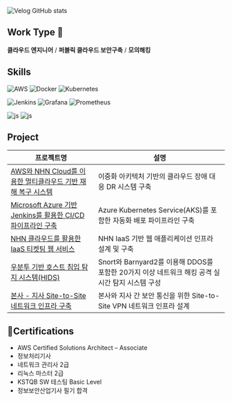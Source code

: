 ![Velog GitHub stats](https://velog-github-badge.vercel.app/badge/hackk?theme=dark&posts=4)

## Work Type 👋
**클라우드 엔지니어** / **퍼블릭 클라우드 보안구축** / **모의해킹**


## Skills
![AWS](https://img.shields.io/badge/AWS-%23FF9900.svg?style=for-the-badge&logo=amazon-aws&logoColor=white)
![Docker](https://img.shields.io/badge/docker-%230db7ed.svg?style=for-the-badge&logo=docker&logoColor=white)
![Kubernetes](https://img.shields.io/badge/kubernetes-%23326ce5.svg?style=for-the-badge&logo=kubernetes&logoColor=white)

![Jenkins](https://img.shields.io/badge/jenkins-%232C5263.svg?style=for-the-badge&logo=jenkins&logoColor=white)
![Grafana](https://img.shields.io/badge/grafana-%23F46800.svg?style=for-the-badge&logo=grafana&logoColor=white)
![Prometheus](https://img.shields.io/badge/Prometheus-E6522C?style=for-the-badge&logo=Prometheus&logoColor=white)

![js](https://img.shields.io/badge/Ubuntu-E95420?style=for-the-badge&logo=ubuntu&logoColor=white)
![js](https://img.shields.io/badge/Kali_Linux-557C94?style=for-the-badge&logo=kali-linux&logoColor=white)

## Project
| 프로젝트명 | 설명 |
|------------|------|
| [AWS와 NHN Cloud를 이용한 멀티클라우드 기반 재해 복구 시스템](https://github.com/visionn7111/MultiCloud-Failover-web) | 이중화 아키텍처 기반의 클라우드 장애 대응 DR 시스템 구축 |
| [Microsoft Azure 기반 Jenkins를 활용한 CI/CD 파이프라인 구축](https://velog.io/@hackk/series/4일만에-하이브리드-클라우드-구축-실습기) | Azure Kubernetes Service(AKS)를 포함한 자동화 배포 파이프라인 구축 |
| [NHN 클라우드를 활용한 IaaS 티켓팅 웹 서비스](https://github.com/visionn7111/TickettingWeb) | NHN IaaS 기반 웹 애플리케이션 인프라 설계 및 구축 |
| [우분투 기반 호스트 침입 탐지 시스템(HIDS)](https://github.com/visionn7111/Snort_IDS) | Snort와 Barnyard2를 이용해 DDOS를 포함한 20가지 이상 네트워크 해킹 공격 실시간 탐지 시스템 구성 |
| [본사 - 지사 Site-to-Site 네트워크 인프라 구축](https://github.com/visionn7111/KDT-fisrtproject) | 본사와 지사 간 보안 통신을 위한 Site-to-Site VPN 네트워크 인프라 설계 |


## 🏅Certifications
- AWS Certified Solutions Architect – Associate
- 정보처리기사
- 네트워크 관리사 2급
- 리눅스 마스터 2급
- KSTQB SW 테스팅 Basic Level
- 정보보안산업기사 필기 합격




